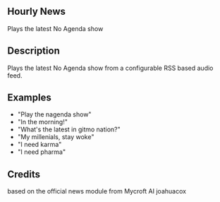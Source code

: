 ## Hourly News
Plays the latest No Agenda show

## Description
Plays the latest No Agenda show from a configurable RSS based audio feed.

## Examples
* "Play the nagenda show"
* "In the morning!"
* "What's the latest in gitmo nation?"
* "My millenials, stay woke"
* "I need karma"
* "I need pharma"

## Credits
based on the official news module from Mycroft AI
joahuacox

